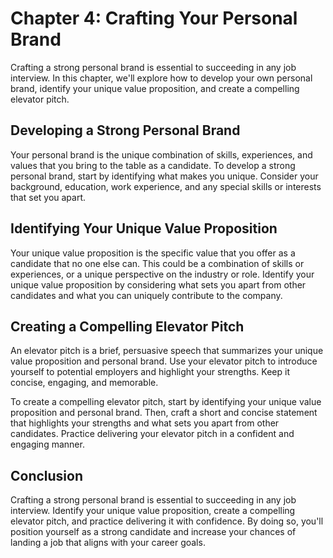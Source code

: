 Chapter 4: Crafting Your Personal Brand
=======================================

Crafting a strong personal brand is essential to succeeding in any job interview. In this chapter, we'll explore how to develop your own personal brand, identify your unique value proposition, and create a compelling elevator pitch.

Developing a Strong Personal Brand
----------------------------------

Your personal brand is the unique combination of skills, experiences, and values that you bring to the table as a candidate. To develop a strong personal brand, start by identifying what makes you unique. Consider your background, education, work experience, and any special skills or interests that set you apart.

Identifying Your Unique Value Proposition
-----------------------------------------

Your unique value proposition is the specific value that you offer as a candidate that no one else can. This could be a combination of skills or experiences, or a unique perspective on the industry or role. Identify your unique value proposition by considering what sets you apart from other candidates and what you can uniquely contribute to the company.

Creating a Compelling Elevator Pitch
------------------------------------

An elevator pitch is a brief, persuasive speech that summarizes your unique value proposition and personal brand. Use your elevator pitch to introduce yourself to potential employers and highlight your strengths. Keep it concise, engaging, and memorable.

To create a compelling elevator pitch, start by identifying your unique value proposition and personal brand. Then, craft a short and concise statement that highlights your strengths and what sets you apart from other candidates. Practice delivering your elevator pitch in a confident and engaging manner.

Conclusion
----------

Crafting a strong personal brand is essential to succeeding in any job interview. Identify your unique value proposition, create a compelling elevator pitch, and practice delivering it with confidence. By doing so, you'll position yourself as a strong candidate and increase your chances of landing a job that aligns with your career goals.
